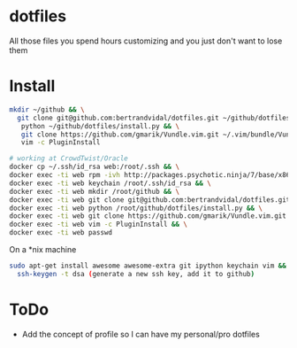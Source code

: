 dotfiles
========

All those files you spend hours customizing and you just don't want to lose them

Install
=======

```sh
mkdir ~/github && \
  git clone git@github.com:bertrandvidal/dotfiles.git ~/github/dotfiles && \
   python ~/github/dotfiles/install.py && \
   git clone https://github.com/gmarik/Vundle.vim.git ~/.vim/bundle/Vundle.vim && \
   vim -c PluginInstall
```

```sh
# working at CrowdTwist/Oracle
docker cp ~/.ssh/id_rsa web:/root/.ssh && \
docker exec -ti web rpm -ivh http://packages.psychotic.ninja/7/base/x86_64/RPMS/keychain-2.8.0-3.el7.psychotic.noarch.rpm && \
docker exec -ti web keychain /root/.ssh/id_rsa && \
docker exec -ti web mkdir /root/github && \
docker exec -ti web git clone git@github.com:bertrandvidal/dotfiles.git /root/github/dotfiles && \
docker exec -ti web python /root/github/dotfiles/install.py && \
docker exec -ti web git clone https://github.com/gmarik/Vundle.vim.git /root/.vim/bundle/Vundle.vim && \
docker exec -ti web vim -c PluginInstall && \
docker exec -ti web passwd
```

On a \*nix machine
```sh
sudo apt-get install awesome awesome-extra git ipython keychain vim && \
  ssh-keygen -t dsa (generate a new ssh key, add it to github)
```

ToDo
====

* Add the concept of profile so I can have my personal/pro dotfiles
